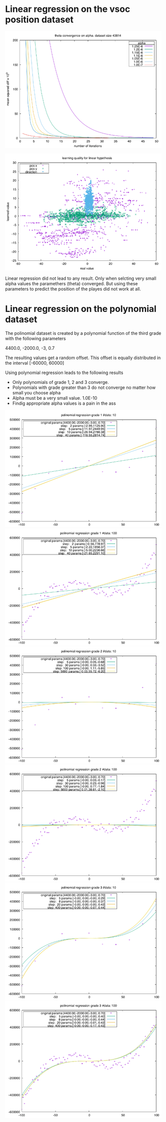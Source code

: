 # Linear regression on the vsoc position dataset

![img_thetaconvalpha](img_thetaconvalpha.png "img_thetaconvalpha")

![img_learnqual](img_learnqual.png "img_learnqual")

Linear regression did not lead to any result. Only when selcting very small alpha values 
the paramethers (theta) converged. But using these parameters to predict 
the position of the playes did not work at all. 

# Linear regression on the polynomial dataset

The polinomial dataset is created by a polynomial function of the third grade
with the following parameters

 4400.0, -2000.0, -3, 0.7
 
The resulting values get a random offset. This offset is equally distributed in the interval [-60000, 60000]

Using polynomial regression leads to the following results

* Only polynomials of grade 1, 2 and 3 converge. 
* Polynomials with grade greater than 3 do not converge no matter how small you choose alpha 
* Alpha must be a very small value. 1.0E-10
* Findig appropriate alpha values is a pain in the ass

![result_poly_G10](result_poly_G10.png "result_poly_G10")
![result_poly_G12](result_poly_G12.png "result_poly_G12")
![result_poly_G20](result_poly_G20.png "result_poly_G20")
![result_poly_G22](result_poly_G22.png "result_poly_G22")
![result_poly_G30](result_poly_G30.png "result_poly_G30")
![result_poly_G32](result_poly_G32.png "result_poly_G32")
